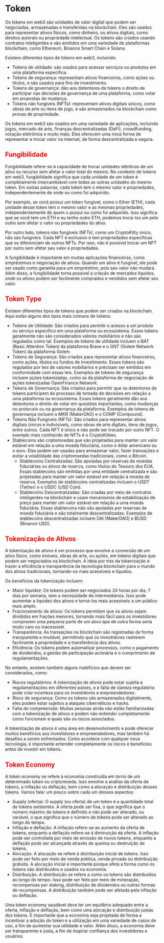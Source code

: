 # Token

Os tokens em web3 são unidades de valor digital que podem ser negociadas, armazenadas e transferidas na blockchain. Eles são usados para representar ativos físicos, como dinheiro, ou ativos digitais, como direitos autorais ou propriedade intelectual. Os tokens são criados usando contratos inteligentes e são emitidos em uma variedade de plataformas blockchain, como Ethereum, Binance Smart Chain e Solana.

Existem diferentes tipos de tokens em web3, incluindo:

- Tokens de utilidade: são usados para acessar serviços ou produtos em uma plataforma específica.
- Tokens de segurança: representam ativos financeiros, como ações ou títulos, e são usados para fins de investimento.
- Tokens de governança: dão aos detentores de tokens o direito de participar nas decisões de governança de uma plataforma, como votar em propostas de mudança.
- Tokens não fungíveis (NFTs): representam ativos digitais únicos, como obras de arte ou itens de jogo, e são armazenados na blockchain como provas de propriedade.

Os tokens em web3 são usados em uma variedade de aplicações, incluindo jogos, mercado de arte, finanças descentralizadas (DeFi), crowdfunding, votação eletrônica e muito mais. Eles oferecem uma nova forma de representar e trocar valor na internet, de forma descentralizada e segura.

## <span style="color:red">Fungibilidade</span>

Fungibilidade refere-se à capacidade de trocar unidades idênticas de um ativo ou recurso sem afetar o valor total do mesmo. No contexto de tokens em web3, fungibilidade significa que cada unidade de um token é completamente intercambiável com todas as outras unidades do mesmo token. Em outras palavras, cada token tem o mesmo valor e propriedades, independentemente de onde ou como foi adquirido.

Por exemplo, se você possui um token fungível, como o Ether (ETH), cada unidade desse token tem o mesmo valor e as mesmas propriedades, independentemente de quem o possui ou como foi adquirido. Isso significa que se você tem um ETH e eu tenho outro ETH, podemos trocá-los um pelo outro sem afetar o valor ou propriedades do ativo.

Por outro lado, tokens não fungíveis (NFTs), como um CryptoKitty único, não são fungíveis. Cada NFT é exclusivo e tem propriedades específicas que os diferenciam de outros NFTs. Por isso, não é possível trocar um NFT por outro sem afetar seu valor e propriedades.

A fungibilidade é importante em muitas aplicações financeiras, como empréstimos e negociação de ativos. Quando um ativo é fungível, ele pode ser usado como garantia para um empréstimo, pois seu valor não mudará. Além disso, a fungibilidade torna possível a criação de mercados líquidos, onde os ativos podem ser facilmente comprados e vendidos sem afetar seu valor.

## <span style="color:red">Token Type</span>

Existem diferentes tipos de tokens que podem ser criados na blockchain. Aqui estão alguns dos tipos mais comuns de tokens:

- Tokens de Utilidade: São criados para permitir o acesso a um produto ou serviço específico em uma plataforma ou ecossistema. Esses tokens geralmente não são considerados valores mobiliários e não são regulados como tal. Exemplos de tokens de utilidade incluem o BAT (Basic Attention Token) da plataforma Brave e o GNT (Golem Network Token) da plataforma Golem.
- Tokens de Segurança: São criados para representar ativos financeiros, como ações, títulos ou fundos de investimento. Esses tokens são regulados por leis de valores mobiliários e precisam ser emitidos em conformidade com essas leis. Exemplos de tokens de segurança incluem ações tokenizadas, como as da plataforma de negociação de ações tokenizadas OpenFinance Network.
- Tokens de Governança: São criados para permitir que os detentores de tokens participem do processo de tomada de decisões em relação a uma plataforma ou ecossistema. Esses tokens geralmente dão aos detentores o direito de votar em questões importantes, como mudanças no protocolo ou na governança da plataforma. Exemplos de tokens de governança incluem o MKR (MakerDAO) e o COMP (Compound).
- Tokens Não Fungíveis (NFTs): São criados para representar ativos digitais únicos e indivisíveis, como obras de arte digitais, itens de jogos, entre outros. Cada NFT é único e não pode ser trocado por outro NFT. O exemplo mais conhecido de NFTs é o CryptoKitties.
- Stablecoins são criptomoedas que são projetadas para manter um valor estável em relação a uma moeda fiduciária, como o dólar americano ou o euro. Elas podem ser usadas para armazenar valor, fazer transações e evitar a volatilidade das criptomoedas tradicionais, como o Bitcoin.
  - Stablecoins Centralizadas: São apoiadas por reservas de moedas fiduciárias ou ativos de reserva, como títulos do Tesouro dos EUA. Essas stablecoins são emitidas por uma entidade centralizada e são projetadas para manter um valor estável em relação à moeda de reserva. Exemplos de stablecoins centralizadas incluem o USDT (Tether) e o USDC (USD Coin).
  - Stablecoins Descentralizadas: São criadas por meio de contratos inteligentes na blockchain e usam mecanismos de estabilização de preço para manter um valor estável em relação a uma moeda fiduciária. Essas stablecoins não são apoiadas por reservas de moeda fiduciária e são totalmente descentralizadas. Exemplos de stablecoins descentralizadas incluem DAI (MakerDAO) e BUSD (Binance USD).

## <span style="color:red">Tokenização de Ativos</span>

A tokenização de ativos é um processo que envolve a conversão de um ativo físico, como imóveis, obras de arte, ou ações, em tokens digitais que podem ser negociados na blockchain. A ideia por trás da tokenização é trazer a eficiência e transparência da tecnologia blockchain para o mundo dos ativos tradicionais, tornando-os mais acessíveis e líquidos.

Os benefícios da tokenização incluem:

- Maior liquidez: Os tokens podem ser negociados 24 horas por dia, 7 dias por semana, sem a necessidade de intermediários. Isso pode aumentar a liquidez dos ativos e torná-los mais acessíveis a um público mais amplo.
- Fracionamento de ativos: Os tokens permitem que os ativos sejam divididos em frações menores, tornando mais fácil para os investidores comprarem uma pequena parte de um ativo que de outra forma seria muito caro ou inacessível.
- Transparência: As transações na blockchain são registradas de forma transparente e imutável, permitindo que os investidores rastreiem facilmente a propriedade e a transferência dos ativos.
- Eficiência: Os tokens podem automatizar processos, como o pagamento de dividendos, a gestão de participação acionária e o cumprimento de regulamentações.

No entanto, existem também alguns malefícios que devem ser considerados, como:

- Riscos regulatórios: A tokenização de ativos pode estar sujeita a regulamentações em diferentes países, e a falta de clareza regulatória pode criar incerteza para os investidores e empreendedores.
- Risco de segurança: Como os tokens são armazenados digitalmente, eles podem estar sujeitos a ataques cibernéticos e hacks.
- Falta de compreensão: Muitas pessoas ainda não estão familiarizadas com a tokenização de ativos e podem não entender completamente como funcionam e quais são os riscos associados.

A tokenização de ativos é uma área em desenvolvimento e pode oferecer muitos benefícios aos investidores e empreendedores, mas também há desafios a serem enfrentados. Como acontece com qualquer nova tecnologia, é importante entender completamente os riscos e benefícios antes de investir em tokens.

## <span style="color:red">Token Economy</span>

A token economy se refere à economia construída em torno de um determinado token ou criptomoeda. Isso envolve a análise da oferta de tokens, a inflação ou deflação, bem como a alocação e distribuição desses tokens. Vamos falar um pouco sobre cada um desses aspectos:

- Supply (oferta): O supply (ou oferta) de um token é a quantidade total de tokens existentes. A oferta pode ser fixa, o que significa que o número máximo de tokens é definido e não pode ser alterado, ou variável, o que significa que o número de tokens pode ser alterado ao longo do tempo.
- Inflação e deflação: A inflação refere-se ao aumento da oferta de tokens, enquanto a deflação refere-se à diminuição da oferta. A inflação pode ser controlada por meio de emissão de novos tokens, enquanto a deflação pode ser alcançada através da queima ou destruição de tokens.
- Alocação: A alocação se refere à distribuição inicial de tokens. Isso pode ser feito por meio de venda pública, venda privada ou distribuição gratuita. A alocação inicial é importante porque afeta a forma como os tokens são distribuídos e usados na economia.
- Distribuição: A distribuição se refere a como os tokens são distribuídos ao longo do tempo. Isso pode ser feito por meio de mineração, recompensas por staking, distribuição de dividendos ou outras formas de recompensas. A distribuição também pode ser afetada pela inflação ou deflação.

Uma token economy saudável deve ter um equilíbrio adequado entre a oferta, inflação e deflação, bem como uma alocação e distribuição justas dos tokens. É importante que a economia seja projetada de forma a incentivar a adoção do token e a utilização em uma variedade de casos de uso, a fim de aumentar sua utilidade e valor. Além disso, a economia deve ser transparente e justa, a fim de inspirar confiança dos investidores e usuários.
